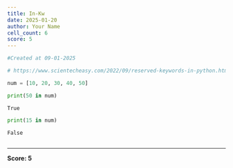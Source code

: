 ```yaml
---
title: In-Kw
date: 2025-01-20
author: Your Name
cell_count: 6
score: 5
---
```


```python
#Created at 09-01-2025
```


```python
# https://www.scientecheasy.com/2022/09/reserved-keywords-in-python.html/
```


```python
num = [10, 20, 30, 40, 50]
```


```python
print(50 in num)
```

    True



```python
print(15 in num)
```

    False



```python

```


---
**Score: 5**
